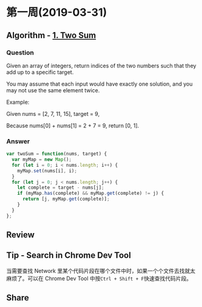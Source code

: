 # 第一周(2019-03-31)

## Algorithm - [1. Two Sum](https://leetcode.com/problems/two-sum/)

### Question

Given an array of integers, return indices of the two numbers such that they add up to a specific target.

You may assume that each input would have exactly one solution, and you may not use the same element twice.

Example:

Given nums = [2, 7, 11, 15], target = 9,

Because nums[0] + nums[1] = 2 + 7 = 9,
return [0, 1].

### Answer

```javascript
var twoSum = function(nums, target) {
  var myMap = new Map();
  for (let i = 0; i < nums.length; i++) {
    myMap.set(nums[i], i);
  }
  for (let j = 0; j < nums.length; j++) {
    let complete = target - nums[j];
    if (myMap.has(complete) && myMap.get(complete) != j) {
      return [j, myMap.get(complete)];
    }
  }
};
```

## Review

## Tip - Search in Chrome Dev Tool

当需要查找 Network 里某个代码片段在哪个文件中时，如果一个个文件去找就太麻烦了。可以在 Chrome Dev Tool 中按`Ctrl + Shift + F`快速查找代码片段。

## Share
